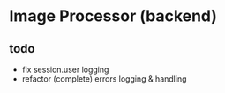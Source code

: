 # Image Processor (backend)

## todo

- fix session.user logging
- refactor (complete) errors logging & handling